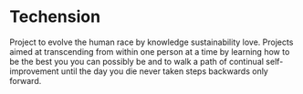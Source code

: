 # Techension
Project to evolve the human race by knowledge sustainability love. Projects aimed at transcending from within one person at a time by learning how to be the best you you can possibly be and to walk a path of continual self-improvement until the day you die never taken steps backwards only forward.
